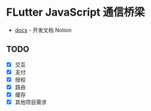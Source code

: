 # FLutter JavaScript 通信桥梁


- [docs](https://crocus-cemetery-6ac.notion.site/Flutter-To-JSBridge-d0b7e9d77c3a416d96413c1256d72a4b) - 开发文档 Notion

## TODO

- [x] 交互
- [x] 支付
- [x] 授权
- [x] 路由
- [x] 缓存
- [x] 其他项目需求